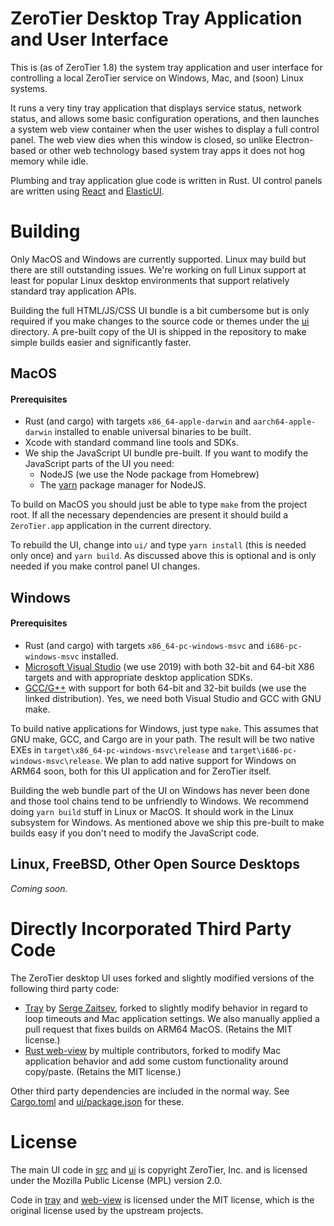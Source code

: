 ZeroTier Desktop Tray Application and User Interface
======

This is (as of ZeroTier 1.8) the system tray application and user interface for controlling a local ZeroTier service on Windows, Mac, and (soon) Linux systems.

It runs a very tiny tray application that displays service status, network status, and allows some basic configuration operations, and then launches a system web view container when the user wishes to display a full control panel. The web view dies when this window is closed, so unlike Electron-based or other web technology based system tray apps it does not hog memory while idle.

Plumbing and tray application glue code is written in Rust. UI control panels are written using [React](https://reactjs.org) and [ElasticUI](https://elastic.github.io/eui/#/).

# Building

Only MacOS and Windows are currently supported. Linux may build but there are still outstanding issues. We're working on full Linux support at least for popular Linux desktop environments that support relatively standard tray application APIs.

Building the full HTML/JS/CSS UI bundle is a bit cumbersome but is only required if you make changes to the source code or themes under the [ui](ui/) directory. A pre-built copy of the UI is shipped in the repository to make simple builds easier and significantly faster.

## MacOS

#### Prerequisites

 * Rust (and cargo) with targets `x86_64-apple-darwin` and `aarch64-apple-darwin` installed to enable universal binaries to be built.
 * Xcode with standard command line tools and SDKs.
 * We ship the JavaScript UI bundle pre-built. If you want to modify the JavaScript parts of the UI you need:
   * NodeJS (we use the Node package from Homebrew)
   * The [yarn](https://yarnpkg.com) package manager for NodeJS.

To build on MacOS you should just be able to type `make` from the project root. If all the necessary dependencies are present it should build a `ZeroTier.app` application in the current directory.

To rebuild the UI, change into `ui/` and type `yarn install` (this is needed only once) and `yarn build`. As discussed above this is optional and is only needed if you make control panel UI changes.

## Windows

#### Prerequisites

 * Rust (and cargo) with targets `x86_64-pc-windows-msvc` and `i686-pc-windows-msvc` installed.
 * [Microsoft Visual Studio](https://visualstudio.microsoft.com/vs/) (we use 2019) with both 32-bit and 64-bit X86 targets and with appropriate desktop application SDKs.
 * [GCC/G++](https://nuwen.net/mingw.html) with support for both 64-bit and 32-bit builds (we use the linked distribution). Yes, we need both Visual Studio and GCC with GNU make.
 
To build native applications for Windows, just type `make`. This assumes that GNU make, GCC, and Cargo are in your path. The result will be two native EXEs in `target\x86_64-pc-windows-msvc\release` and `target\i686-pc-windows-msvc\release`. We plan to add native support for Windows on ARM64 soon, both for this UI application and for ZeroTier itself.

Building the web bundle part of the UI on Windows has never been done and those tool chains tend to be unfriendly to Windows. We recommend doing `yarn build` stuff in Linux or MacOS. It should work in the Linux subsystem for Windows. As mentioned above we ship this pre-built to make builds easy if you don't need to modify the JavaScript code.

## Linux, FreeBSD, Other Open Source Desktops

*Coming soon.*

# Directly Incorporated Third Party Code

The ZeroTier desktop UI uses forked and slightly modified versions of the following third party code:

 * [Tray](https://github.com/zserge/tray) by [Serge Zaitsev](https://github.com/zserge), forked to slightly modify behavior in regard to loop timeouts and Mac application settings. We also manually applied a pull request that fixes builds on ARM64 MacOS. (Retains the MIT license.)
 * [Rust web-view](https://github.com/Boscop/web-view) by multiple contributors, forked to modify Mac application behavior and add some custom functionality around copy/paste. (Retains the MIT license.)

Other third party dependencies are included in the normal way. See [Cargo.toml](Cargo.toml) and [ui/package.json](ui/package.json) for these.

# License

The main UI code in [src](src/) and [ui](ui/) is copyright ZeroTier, Inc. and is licensed under the Mozilla Public License (MPL) version 2.0.

Code in [tray](tray/) and [web-view](web-view/) is licensed under the MIT license, which is the original license used by the upstream projects.
